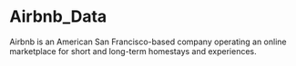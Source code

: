 # Airbnb_Data
Airbnb is an American San Francisco-based company operating an online marketplace for short and long-term homestays and experiences.
